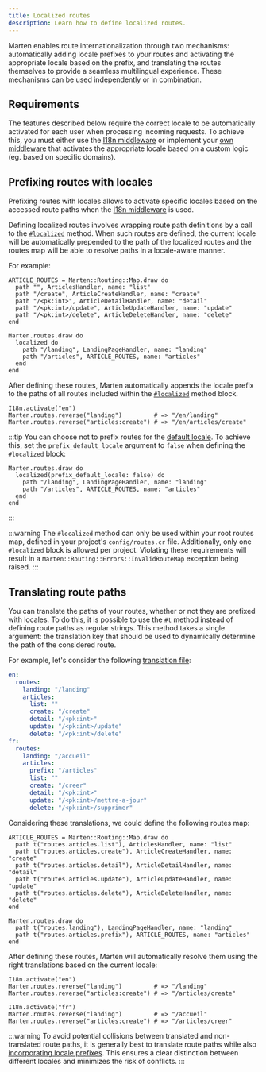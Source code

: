 ```yaml
---
title: Localized routes
description: Learn how to define localized routes.
---
```


Marten enables route internationalization through two mechanisms: automatically adding locale prefixes to your routes and activating the appropriate locale based on the prefix, and translating the routes themselves to provide a seamless multilingual experience. These mechanisms can be used independently or in combination.

## Requirements

The features described below require the correct locale to be automatically activated for each user when processing incoming requests. To achieve this, you must either use the [I18n middleware](../handlers-and-http/reference/middlewares.md#i18n-middleware) or implement your [own middleware](../handlers-and-http/middlewares.md#how-middlewares-work) that activates the appropriate locale based on a custom logic (eg. based on specific domains).

## Prefixing routes with locales

Prefixing routes with locales allows to activate specific locales based on the accessed route paths when the [I18n middleware](../handlers-and-http/reference/middlewares.md#i18n-middleware) is used.

Defining localized routes involves wrapping route path definitions by a call to the [`#localized`](pathname:///api/dev/Marten/Routing/Map.html#localized(prefix_default_locale%3Dtrue%2C%26)%3ANil-instance-method) method. When such routes are defined, the current locale will be automatically prepended to the path of the localized routes and the routes map will be able to resolve paths in a locale-aware manner.

For example:

```crystal
ARTICLE_ROUTES = Marten::Routing::Map.draw do
  path "", ArticlesHandler, name: "list"
  path "/create", ArticleCreateHandler, name: "create"
  path "/<pk:int>", ArticleDetailHandler, name: "detail"
  path "/<pk:int>/update", ArticleUpdateHandler, name: "update"
  path "/<pk:int>/delete", ArticleDeleteHandler, name: "delete"
end

Marten.routes.draw do
  localized do
    path "/landing", LandingPageHandler, name: "landing"
    path "/articles", ARTICLE_ROUTES, name: "articles"
  end
end
```

After defining these routes, Marten automatically appends the locale prefix to the paths of all routes included within the [`#localized`](pathname:///api/dev/Marten/Routing/Map.html#localized(prefix_default_locale%3Dtrue%2C%26)%3ANil-instance-method) method block.

```crystal
I18n.activate("en")
Marten.routes.reverse("landing")         # => "/en/landing"
Marten.routes.reverse("articles:create") # => "/en/articles/create"
```

:::tip
You can choose not to prefix routes for the [default locale](../development/reference/settings.md#default_locale). To achieve this, set the `prefix_default_locale` argument to `false` when defining the `#localized` block:

```crystal
Marten.routes.draw do
  localized(prefix_default_locale: false) do
    path "/landing", LandingPageHandler, name: "landing"
    path "/articles", ARTICLE_ROUTES, name: "articles"
  end
end
```
:::

:::warning
The `#localized` method can only be used within your root routes map, defined in your project's `config/routes.cr` file. Additionally, only one `#localized` block is allowed per project. Violating these requirements will result in a `Marten::Routing::Errors::InvalidRouteMap` exception being raised.
:::

## Translating route paths

You can translate the paths of your routes, whether or not they are prefixed with locales. To do this, it is possible to use the `#t` method instead of defining route paths as regular strings. This method takes a single argument: the translation key that should be used to dynamically determine the path of the considered route.

For example, let's consider the following [translation file](./introduction.md#defining-translations):

```yaml
en:
  routes:
    landing: "/landing"
    articles:
      list: ""
      create: "/create"
      detail: "/<pk:int>"
      update: "/<pk:int>/update"
      delete: "/<pk:int>/delete"
fr:
  routes:
    landing: "/accueil"
    articles:
      prefix: "/articles"
      list: ""
      create: "/creer"
      detail: "/<pk:int>"
      update: "/<pk:int>/mettre-a-jour"
      delete: "/<pk:int>/supprimer"
```

Considering these translations, we could define the following routes map:

```crystal
ARTICLE_ROUTES = Marten::Routing::Map.draw do
  path t("routes.articles.list"), ArticlesHandler, name: "list"
  path t("routes.articles.create"), ArticleCreateHandler, name: "create"
  path t("routes.articles.detail"), ArticleDetailHandler, name: "detail"
  path t("routes.articles.update"), ArticleUpdateHandler, name: "update"
  path t("routes.articles.delete"), ArticleDeleteHandler, name: "delete"
end

Marten.routes.draw do
  path t("routes.landing"), LandingPageHandler, name: "landing"
  path t("routes.articles.prefix"), ARTICLE_ROUTES, name: "articles"
end
```

After defining these routes, Marten will automatically resolve them using the right translations based on the current locale:

```crystal
I18n.activate("en")
Marten.routes.reverse("landing")         # => "/landing"
Marten.routes.reverse("articles:create") # => "/articles/create"

I18n.activate("fr")
Marten.routes.reverse("landing")         # => "/accueil"
Marten.routes.reverse("articles:create") # => "/articles/creer"
```

:::warning
To avoid potential collisions between translated and non-translated route paths, it is generally best to translate route paths while also [incorporating locale prefixes](#prefixing-routes-with-locales). This ensures a clear distinction between different locales and minimizes the risk of conflicts.
:::
